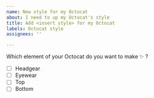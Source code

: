 ```yaml
---
name: New style for my Octocat
about: I need to up my Octocat's style
title: Add <insert style> for my Octocat
labels: Octocat style
assignees: ''

---
```


Which element of your Octocat do you want to make :sparkles: ? 
- [ ] Headgear
- [ ] Eyewear
- [ ] Top
- [ ] Bottom
